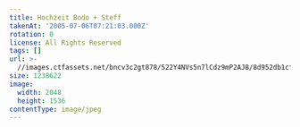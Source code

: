 ```yaml
---
title: Hochzeit Bodo + Steff
takenAt: '2005-07-06T07:21:03.000Z'
rotation: 0
license: All Rights Reserved
tags: []
url: >-
  //images.ctfassets.net/bncv3c2gt878/522Y4NVs5n7lCdz9mP2AJ8/8d952db1cffaf0e5c6bfef9570100e2f/hochzeit-bodo--steff_4560370432_o
size: 1238622
image:
  width: 2048
  height: 1536
contentType: image/jpeg
---
```


